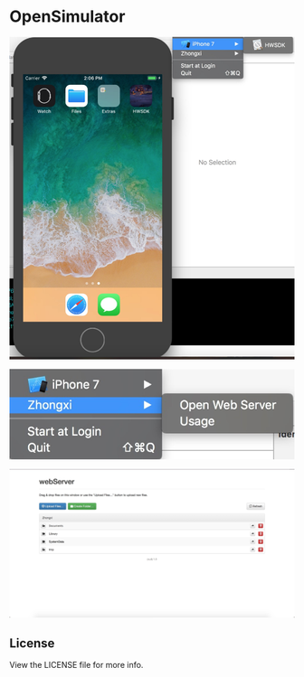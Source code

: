 # OpenSimulator


![AppScreen](https://github.com/XieXieZhongxi/OpenSimulator/blob/master/screenshot/DC1BF8CA-04E3-4FD8-A5B7-3F1734D4F7DE.png)

![AppScreen](https://github.com/XieXieZhongxi/OpenSimulator/blob/master/screenshot/F08BA061-FC53-4912-9BB3-BD26484F2605.png)

![AppScreen](https://github.com/XieXieZhongxi/OpenSimulator/blob/master/screenshot/F3118136-DD43-493E-B7A3-2369ABE8A9A9.png)



## License

View the LICENSE file for more info.

